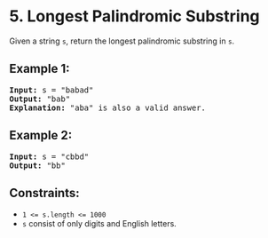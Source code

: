 # 5. Longest Palindromic Substring
Given a string `s`, return the longest palindromic substring in `s`.

## Example 1:
<pre>
<b>Input:</b> s = "babad"
<b>Output:</b> "bab"
<b>Explanation:</b> "aba" is also a valid answer.
</pre>

## Example 2:
<pre>
<b>Input:</b> s = "cbbd"
<b>Output:</b> "bb"
</pre>

## Constraints:
- `1 <= s.length <= 1000`
- `s` consist of only digits and English letters.